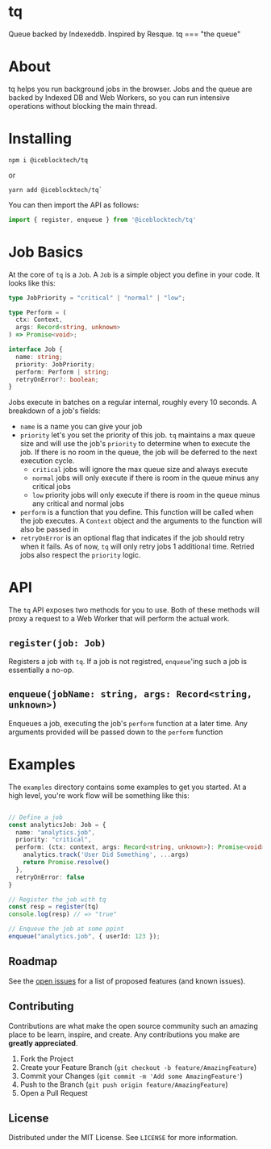 # tq
Queue backed by Indexeddb.  Inspired by Resque.  tq === "the queue"

# About

tq helps you run background jobs in the browser. Jobs and the queue are backed by Indexed DB and Web Workers, so you can run intensive operations without blocking the main thread.

# Installing

```
npm i @iceblocktech/tq
```

or

```
yarn add @iceblocktech/tq`
```

You can then import the API as follows:

```javascript
import { register, enqueue } from '@iceblocktech/tq'
```


# Job Basics

At the core of `tq` is a `Job`.  A `Job` is a simple object you define in your code.  It looks like this:

```typescript
type JobPriority = "critical" | "normal" | "low";

type Perform = (
  ctx: Context,
  args: Record<string, unknown>
) => Promise<void>;

interface Job {
  name: string;
  priority: JobPriority;
  perform: Perform | string;
  retryOnError?: boolean;
}
```

Jobs execute in batches on a regular internal, roughly every 10 seconds.  A breakdown of a job's fields:

- `name` is a name you can give your job
- `priority` let's you set the priority of this job.  `tq` maintains a max queue size and will use the job's `priority` to determine when to execute the job.  If there is no room in the queue, the job will be deferred to the next execution cycle.
  - `critical` jobs will ignore the max queue size and always execute
  - `normal` jobs will only execute if there is room in the queue minus any critical jobs
  - `low` priority jobs will only execute if there is room in the queue minus any critical and normal jobs
- `perform` is a function that you define. This function will be called when the job executes. A `Context` object and the arguments to the function will also be passed in
- `retryOnError` is an optional flag that indicates if the job should retry when it fails.  As of now, `tq` will only retry jobs 1 additional time.  Retried jobs also respect the `priority` logic.
  

# API

The `tq` API exposes two methods for you to use.  Both of these methods will proxy a request to a Web Worker that will perform the actual work.

## `register(job: Job)`
Registers a job with `tq`.  If a job is not registred, `enqueue`'ing such a job is essentially a no-op.

## `enqueue(jobName: string, args: Record<string, unknown>)`
Enqueues a job, executing the job's `perform` function at a later time. Any arguments provided will be passed down to the `perform` function

# Examples

The `examples` directory contains some examples to get you started.  At a high level, you're work flow will be something like this:

```typescript

// Define a job
const analyticsJob: Job = {
  name: "analytics.job",
  priority: "critical",
  perform: (ctx: context, args: Record<string, unknown>): Promise<void> => {
    analytics.track('User Did Something', ...args)
    return Promise.resolve()
  },
  retryOnError: false
}

// Register the job with tq
const resp = register(tq)
console.log(resp) // => "true"

// Enqueue the job at some ppint
enqueue("analytics.job", { userId: 123 });
```


<!-- ROADMAP -->
## Roadmap

See the [open issues](https://github.com/bryanmikaelian/tq/issues) for a list of proposed features (and known issues).



<!-- CONTRIBUTING -->
## Contributing

Contributions are what make the open source community such an amazing place to be learn, inspire, and create. Any contributions you make are **greatly appreciated**.

1. Fork the Project
2. Create your Feature Branch (`git checkout -b feature/AmazingFeature`)
3. Commit your Changes (`git commit -m 'Add some AmazingFeature'`)
4. Push to the Branch (`git push origin feature/AmazingFeature`)
5. Open a Pull Request


<!-- LICENSE -->
## License

Distributed under the MIT License. See `LICENSE` for more information.
